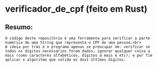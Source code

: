 # verificador_de_cpf (feito em Rust)

## Resumo:<br>
	O código deste repositório é uma ferramenta para verificar a parte numérica de uma String que representa o CPF de uma pessoa.<br>
	A ideia por trás é o programa apenas se preocupar em: verificar se todos os dígitos necessários foram dados; ignorar qualquer coisa a mais (como caracteres alfabéticos, dígitos a mais e etc); e por fim aplicar o algoritmo que valida os dois últimos dígitos. 
